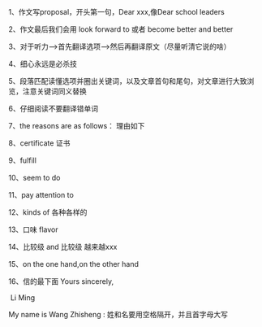 1、作文写proposal，开头第一句，Dear xxx,像Dear school leaders

2、作文最后我们会用  look forward to  或者  become better and better

3、对于听力-->首先翻译选项-->然后再翻译原文（尽量听清它说的啥）

4、细心永远是必杀技

5、段落匹配读懂选项并圈出关键词，以及文章首句和尾句，对文章进行大致浏览，注意关键词同义替换

6、仔细阅读不要翻译错单词

7、the reasons are as follows：           理由如下

8、certificate    证书

9、fulfill

10、seem to do

11、pay attention to

12、kinds of 各种各样的

13、口味  flavor

14、比较级 and 比较级     越来越xxx

15、on the one hand,on the other hand

16、信的最下面   Yours sincerely,

​                                            Li Ming

My name is Wang Zhisheng   :   姓和名要用空格隔开，并且首字母大写
